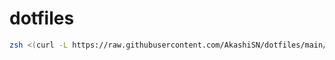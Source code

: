 # dotfiles

```bash
zsh <(curl -L https://raw.githubusercontent.com/AkashiSN/dotfiles/main/setup.zsh)
```